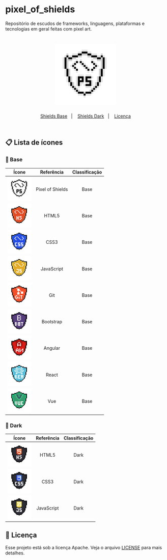 # pixel_of_shields

Repositório de escudos de frameworks, linguagens, plataformas e tecnologias em geral feitas com pixel art.

<h1 align="center">
    <img alt="Pixel of Shields" title="Pixel of Shields" src="./pixel_of_shields.gif" />
</h1>

<p align="center">
  <a href="#memo-Base">Shields Base</a>&nbsp;&nbsp;&nbsp;|&nbsp;&nbsp;&nbsp;
  <a href="#memo-Dark">Shields Dark</a>&nbsp;&nbsp;&nbsp;|&nbsp;&nbsp;&nbsp;
  <a href="#memo-licença">Licença</a>
</p>

<br>

## :clipboard: Lista de ícones

### :memo: Base
|                                     Ícone                                     |    Referência    | Classificação |
| :---------------------------------------------------------------------------: | :--------------: | :-----------: |
| <img alt="PS" title="PS" src="./base/pixel_of_shields.png" width="75"/>       | Pixel of Shields |     Base      |
| <img alt="HTML5" title="HTML5" src="./base/html.png" width="75"/>             |      HTML5       |     Base      |
| <img alt="CSS3" title="CSS3" src="./base/css.png" width="75"/>                |       CSS3       |     Base      |
| <img alt="JS" title="JS" src="./base/javascript.png" width="75"/>             |    JavaScript    |     Base      |
| <img alt="GIT" title="GIT" src="./base/git.png" width="75"/>                  |        Git       |     Base      |
| <img alt="BOOTSTRAP" title="BOOTSTRAP" src="./base/bootstrap.png" width="75"/>|     Bootstrap    |     Base      |
| <img alt="ANGULAR" title="ANGULAR" src="./base/angular.png" width="75"/>      |      Angular     |     Base      |
| <img alt="REACT" title="REACT" src="./base/react.png" width="75"/>            |       React      |     Base      |
| <img alt="VUE" title="VUE" src="./base/vue.png" width="75"/>                  |        Vue       |     Base      |

### :memo: Dark
|                                     Ícone                                     |    Referência    | Classificação |
| :---------------------------------------------------------------------------: | :--------------: | :-----------: |
| <img alt="HTML5" title="HTML5" src="./dark/html_dark.png" width="75"/>        |      HTML5       |     Dark      |
| <img alt="CSS3" title="CSS3" src="./dark/css_dark.png" width="75"/>           |       CSS3       |     Dark      |
| <img alt="JS" title="JS" src="./dark/javascript_dark.png" width="75"/>        |    JavaScript    |     Dark      |

## :memo: Licença

Esse projeto está sob a licença Apache. Veja o arquivo [LICENSE](LICENSE) para mais detalhes.
